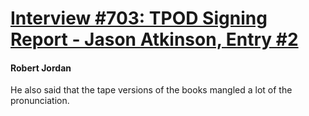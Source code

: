 # [Interview #703: TPOD Signing Report - Jason Atkinson, Entry #2](https://www.theoryland.com/intvmain.php?i=703#2)

#### Robert Jordan

He also said that the tape versions of the books mangled a lot of the pronunciation.

